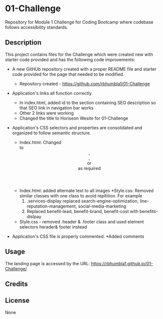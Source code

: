 # 01-Challenge
Repository for Module 1 Challenge for Coding Bootcamp where codebase follows accessibility standards.
## Description
This project contains files for the Challenge which were created new with starter code provided and has the following code improvements:

  * A new GitHUb repository created with a proper README file and starter code provided for the page that needed to be modified.
    * Repository created - https://github.com/rbhumbla1/01-Challenge
  
  * Application's links all function correctly.
    * In index.html, added id to the section containing SEO description so that SEO link in navigation bar works
    * Other 2 links were working 
    * Changed the title to Horiseon Wesite for 01-Challenge

  * Application's CSS selectors and properties are consolidated and organized to follow semantic structure.
    * Index.html: Changed <div> to <header>, <footer>, <nav> or <section> as required
    * Index.html: added alternate text to all images
    *Style.css: Removed similar classes with one class to avoid repitition.  For example 
        1. .services-display replaced search-engine-optimization, line-reputation-management, social-media-marketing
        2. Replaced benefit-lead, benefit-brand, benefit-cost with benefits-dislpay
    * Style.css - removed .header & .footer class and used element selectors herader& footer instead

  * Application's CSS file is properly commented.
    *Added comments


## Usage
The landing page is accessed by the URL: https://rbhumbla1.github.io/01-Challenge/

## Credits

## License
None
